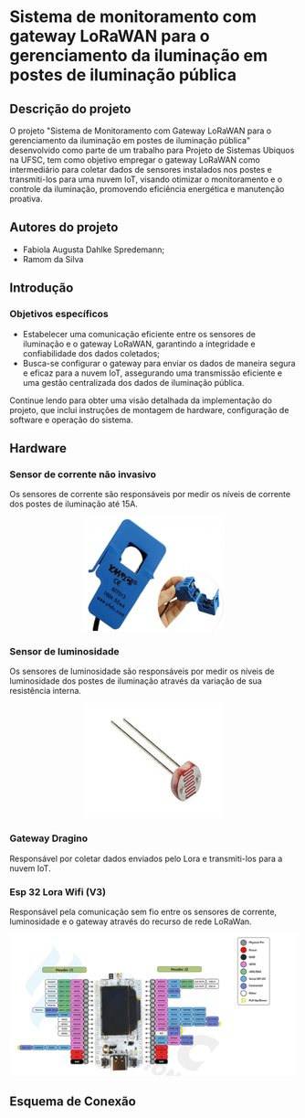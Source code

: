 # Sistema de monitoramento com gateway LoRaWAN para o gerenciamento da iluminação em postes de iluminação pública

## Descrição do projeto
O projeto "Sistema de Monitoramento com Gateway LoRaWAN para o gerenciamento da iluminação em postes de iluminação pública" desenvolvido como parte de um trabalho para Projeto de Sistemas Ubiquos na UFSC, tem como objetivo empregar o gateway LoRaWAN como intermediário para coletar dados de sensores instalados nos postes e transmiti-los para uma nuvem IoT, visando otimizar o monitoramento e o controle da iluminação, promovendo eficiência energética e manutenção proativa.

## Autores do projeto
* Fabiola Augusta Dahlke Spredemann;
* Ramom da Silva

## Introdução

### Objetivos específicos
* Estabelecer uma comunicação eficiente entre os sensores de iluminação e o gateway LoRaWAN, garantindo a integridade e confiabilidade dos dados coletados;
* Busca-se configurar o gateway para enviar os dados de maneira segura e eficaz para a nuvem IoT, assegurando uma transmissão eficiente e uma gestão centralizada dos dados de iluminação pública.

Continue lendo para obter uma visão detalhada da implementação do projeto, que inclui instruções de montagem de hardware, configuração de software e operação do sistema.

## Hardware

### Sensor de corrente não invasivo
<p>Os sensores de corrente são responsáveis por medir os níveis de corrente dos postes de iluminação até 15A.</p>
<div align="center">
    <img src="hardware_utilizado/sensor de corrente.png" width="250" height="200">
</div>

### Sensor de luminosidade
<p>Os sensores de luminosidade são responsáveis por medir os níveis de luminosidade dos postes de iluminação através da variação de sua resistência interna.</p>
<div align="center">
    <img src="hardware_utilizado/sensor de luminosidade.png" width="250" height="200">
</div>

### Gateway Dragino
<p>Responsável por coletar dados enviados pelo Lora e transmiti-los para a nuvem IoT.</p>

### Esp 32 Lora Wifi (V3)
<p>Responsável pela comunicação sem fio entre os sensores de corrente, luminosidade e o gateway através do recurso de rede LoRaWan.</p>
<img src="hardware_utilizado/esp 32 wifi v3.png">



## Esquema de Conexão

###


 
